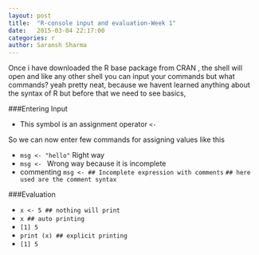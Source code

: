 ```yaml
---
layout: post
title:  "R-console input and evaluation-Week 1"
date:   2015-03-04 22:17:00
categories: r
author: Saransh Sharma
---
```


Once i have downloaded the R base package from CRAN , the shell will open and like any other shell you can input your commands but what commands? yeah pretty neat, because we havent learned anything
about the syntax of R but before that we need to see basics, 

###Entering Input

- This symbol is an assignment operator `<-`

So we can now enter few commands for assigning values like this 

- `msg <- "hello"`  Right way
- `msg <- `         Wrong way because it is incomplete
- commenting `msg <- ## Incomplete expression with comments` `## here used are the comment syntax`

###Evaluation 

- `x <- 5 ## nothing will print`
- `x ## auto printing`
- `[1] 5`
- `print (x) ## explicit printing`
- `[1] 5`